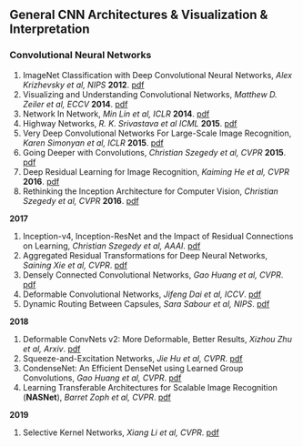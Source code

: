 ## General CNN Architectures & Visualization & Interpretation

### Convolutional Neural Networks
1. ImageNet Classification with Deep Convolutional Neural Networks, *Alex Krizhevsky et al, NIPS* **2012**. [pdf](https://papers.nips.cc/paper/4824-imagenet-classification-with-deep-convolutional-neural-networks.pdf)
1. Visualizing and Understanding Convolutional Networks, *Matthew D. Zeiler et al, ECCV* **2014**. [pdf](https://arxiv.org/pdf/1311.2901.pdf) 
1. Network In Network, *Min Lin et al, ICLR* **2014**. [pdf](https://arxiv.org/pdf/1312.4400.pdf)
1. Highway Networks, *R. K. Srivastava et al ICML* **2015**. [pdf](https://arxiv.org/pdf/1505.00387.pdf)
1. Very Deep Convolutional Networks For Large-Scale Image Recognition, *Karen Simonyan et al, ICLR* **2015**. [pdf](https://arxiv.org/pdf/1409.1556.pdf)
1. Going Deeper with Convolutions, *Christian Szegedy et al, CVPR* **2015**. [pdf](https://www.cs.unc.edu/~wliu/papers/GoogLeNet.pdf)
1. Deep Residual Learning for Image Recognition, *Kaiming He et al, CVPR* **2016**. [pdf](https://arxiv.org/pdf/1512.03385.pdf)
1. Rethinking the Inception Architecture for Computer Vision, *Christian Szegedy et al, CVPR* **2016**. [pdf](https://arxiv.org/pdf/1512.00567.pdf)  

**2017**
1. Inception-v4, Inception-ResNet and the Impact of Residual Connections on Learning, *Christian Szegedy et al, AAAI*. [pdf](https://arxiv.org/pdf/1602.07261.pdf)
1. Aggregated Residual Transformations for Deep Neural Networks, *Saining Xie et al, CVPR*. [pdf](https://arxiv.org/pdf/1611.05431.pdf)
1. Densely Connected Convolutional Networks, *Gao Huang et al, CVPR*. [pdf](https://arxiv.org/pdf/1608.06993.pdf)
1. Deformable Convolutional Networks, *Jifeng Dai et al, ICCV*. [pdf](https://arxiv.org/pdf/1703.06211.pdf)
1. Dynamic Routing Between Capsules, *Sara Sabour et al, NIPS*. [pdf](https://papers.nips.cc/paper/6975-dynamic-routing-between-capsules.pdf)

**2018**
1. Deformable ConvNets v2: More Deformable, Better Results, *Xizhou Zhu et al, Arxiv*. [pdf](https://arxiv.org/pdf/1811.11168.pdf)
1. Squeeze-and-Excitation Networks, *Jie Hu et al, CVPR*. [pdf](https://arxiv.org/pdf/1709.01507.pdf)
1. CondenseNet: An Efficient DenseNet using Learned Group Convolutions, *Gao Huang et al, CVPR*. [pdf](https://arxiv.org/pdf/1711.09224.pdf)
1. Learning Transferable Architectures for Scalable Image Recognition (**NASNet**), *Barret Zoph et al, CVPR*. [pdf](https://arxiv.org/pdf/1707.07012.pdf)

**2019**
1. Selective Kernel Networks, *Xiang Li et al, CVPR*. [pdf](https://arxiv.org/pdf/1903.06586.pdf)
